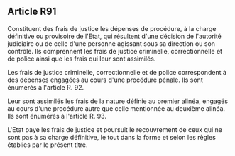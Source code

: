 Article R91
----
Constituent des frais de justice les dépenses de procédure, à la charge
définitive ou provisoire de l'Etat, qui résultent d'une décision de l'autorité
judiciaire ou de celle d'une personne agissant sous sa direction ou son
contrôle. Ils comprennent les frais de justice criminelle, correctionnelle et de
police ainsi que les frais qui leur sont assimilés.

Les frais de justice criminelle, correctionnelle et de police correspondent à
des dépenses engagées au cours d'une procédure pénale. Ils sont énumérés à
l'article R. 92.

Leur sont assimilés les frais de la nature définie au premier alinéa, engagés au
cours d'une procédure autre que celle mentionnée au deuxième alinéa. Ils sont
énumérés à l'article R. 93.

L'Etat paye les frais de justice et poursuit le recouvrement de ceux qui ne sont
pas à sa charge définitive, le tout dans la forme et selon les règles établies
par le présent titre.

